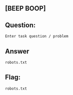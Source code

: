 [BEEP BOOP]
---
Question:
---
	Enter task question / problem

Answer
---
	robots.txt


Flag:
---
	robots.txt

